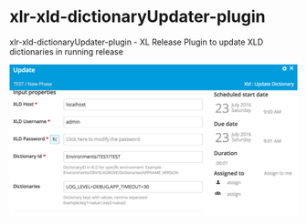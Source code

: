 # xlr-xld-dictionaryUpdater-plugin
xlr-xld-dictionaryUpdater-plugin - XL Release Plugin to update XLD dictionaries in running release

![alt tag](https://github.com/Sujaydevops/screenshots/blob/master/XLR-XLD-Update.png)
